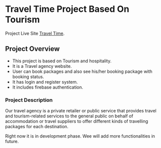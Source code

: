 # Travel Time Project Based On Tourism

Project Live Site [Travel Time](https://travel-time-application.web.app/).

## Project Overview

- This project is based on Tourism and hospitality.
- It is a Travel agency website.
- User can book packages and also see his/her booking package with booking status.
- It has login and register system.
- It includes firebase authentication.

### Project Description

Our travel agency is a private retailer or public service that provides travel and tourism-related services to the general public on behalf of accommodation or travel suppliers to offer different kinds of travelling packages for each destination.

Right now it is in development phase. Wee will add more functionalities in future.
